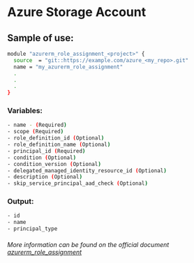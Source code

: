 # Azure Storage Account

## Sample of use:

```bash
module "azurerm_role_assignment_<project>" {
  source  = "git::https://example.com/azure_<my_repo>.git"
  name = "my_azurerm_role_assignment"
  .
  .
  .
}
```

### Variables:

```bash
- name - (Required)
- scope (Required)
- role_definition_id (Optional)
- role_definition_name (Optional)
- principal_id (Required)
- condition (Optional)
- condition_version (Optional)
- delegated_managed_identity_resource_id (Optional)
- description (Optional)
- skip_service_principal_aad_check (Optional)
```

### Output:

```bash
- id
- name
- principal_type
```

###### More information can be found on the official document [azurerm_role_assignment](https://registry.terraform.io/providers/hashicorp/azurerm/latest/docs/resources/role_assignment)